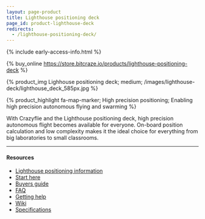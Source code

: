 ```yaml
---
layout: page-product
title: Lighthouse positioning deck
page_id: product-lighthouse-deck
redirects:
  - /lighthouse-positioning-deck/
---
```


{% include early-access-info.html %}

{% buy_online https://store.bitcraze.io/products/lighthouse-positioning-deck %}

{% product_img Lighhouse positioning deck; medium;
/images/lighthouse-deck/lighthouse_deck_585px.jpg
%}

{% product_highlight
fa-map-marker;
High precision positioning;
Enabling high precision autonomous flying and swarming
%}

With Crazyflie and the Lighthouse positioning deck, high precision autonomous flight becomes
available for everyone. On-board position calculation and low complexity makes
it the ideal choice for everything from big laboratories to small classrooms.

---

#### Resources

- [Lighthouse positioning information](/docs/crazyflie-firmware/master/lighthouse_overview/)
- [Start here](/start/)
- [Buyers guide](/crazyflie-2-0-buyers-guide/)
- [FAQ](/frequently-asked-questions-Crazyflie-2.0/)
- [Getting help](/getting-help/)
- [Wiki](https://wiki.bitcraze.io/projects:crazyflie2:expansionboards:lighthouse)
- [Specifications](https://store.bitcraze.io/collections/positioning/products/lighthouse-positioing-deck)
